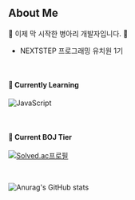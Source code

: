 ## About Me
🐥 이제 막 시작한 병아리 개발자입니다. 🐥
- NEXTSTEP 프로그래밍 유치원 1기

<br/>


#### 🌱 Currently Learning
![JavaScript](https://img.shields.io/badge/JavaScript-F7DF1E.svg?&style=for-the-badge&logo=JavaScript&logoColor=black)

<br/>

<!--
**oxlzlo/oxlzlo** is a ✨ _special_ ✨ repository because its `README.md` (this file) appears on your GitHub profile.

Here are some ideas to get you started:

- 🔭 I’m currently working on ...
- 🌱 I’m currently learning ...
- 👯 I’m looking to collaborate on ...
- 🤔 I’m looking for help with ...
- 💬 Ask me about ...
- 📫 How to reach me: ...
- 😄 Pronouns: ...
- ⚡ Fun fact: ...

![Top Langs](https://github-readme-stats.vercel.app/api/top-langs/?username=oxlzlo&layout=compact)
-->



#### 🌱 Current BOJ Tier
[![Solved.ac프로필](http://mazassumnida.wtf/api/v2/generate_badge?boj=yeojin58)](https://solved.ac/yeojin58)

<br>

![Anurag's GitHub stats](https://github-readme-stats.vercel.app/api?username=oxlzlo&show_icons=true&theme=buefy)
